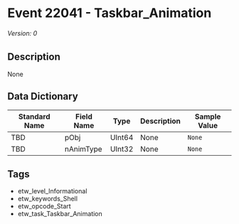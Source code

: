 # Event 22041 - Taskbar_Animation
###### Version: 0

## Description
None

## Data Dictionary
|Standard Name|Field Name|Type|Description|Sample Value|
|---|---|---|---|---|
|TBD|pObj|UInt64|None|`None`|
|TBD|nAnimType|UInt32|None|`None`|

## Tags
* etw_level_Informational
* etw_keywords_Shell
* etw_opcode_Start
* etw_task_Taskbar_Animation